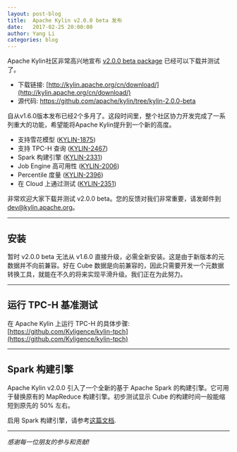 ```yaml
---
layout: post-blog
title:  Apache Kylin v2.0.0 beta 发布
date:   2017-02-25 20:00:00
author: Yang Li
categories: blog
---
```


Apache Kylin社区非常高兴地宣布 [v2.0.0 beta package](http://kylin.apache.org/cn/download/) 已经可以下载并测试了。

- 下载链接: [http://kylin.apache.org/cn/download/](http://kylin.apache.org/cn/download/)
- 源代码: https://github.com/apache/kylin/tree/kylin-2.0.0-beta

自从v1.6.0版本发布已经2个多月了。这段时间里，整个社区协力开发完成了一系列重大的功能，希望能将Apache Kylin提升到一个新的高度。

- 支持雪花模型 ([KYLIN-1875](https://issues.apache.org/jira/browse/KYLIN-1875))
- 支持 TPC-H 查询 ([KYLIN-2467](https://issues.apache.org/jira/browse/KYLIN-2467))
- Spark 构建引擎 ([KYLIN-2331](https://issues.apache.org/jira/browse/KYLIN-2331))
- Job Engine 高可用性 ([KYLIN-2006](https://issues.apache.org/jira/browse/KYLIN-2006))
- Percentile 度量 ([KYLIN-2396](https://issues.apache.org/jira/browse/KYLIN-2396))
- 在 Cloud 上通过测试 ([KYLIN-2351](https://issues.apache.org/jira/browse/KYLIN-2351))

非常欢迎大家下载并测试 v2.0.0 beta。您的反馈对我们非常重要，请发邮件到 [dev@kylin.apache.org](mailto:dev@kylin.apache.org)。

------

## 安装

暂时 v2.0.0 beta 无法从 v1.6.0 直接升级，必需全新安装。这是由于新版本的元数据并不向前兼容。好在 Cube 数据是向前兼容的，因此只需要开发一个元数据转换工具，就能在不久的将来实现平滑升级。我们正在为此努力。

------

## 运行 TPC-H 基准测试

在 Apache Kylin 上运行 TPC-H 的具体步骤: [https://github.com/Kyligence/kylin-tpch](https://github.com/Kyligence/kylin-tpch)

------

## Spark 构建引擎

Apache Kylin v2.0.0 引入了一个全新的基于 Apache Spark 的构建引擎。它可用于替换原有的 MapReduce 构建引擎。初步测试显示 Cube 的构建时间一般能缩短到原先的 50% 左右。

启用 Spark 构建引擎，请参考[这篇文档](/docs16/tutorial/cube_spark.html).

------

_感谢每一位朋友的参与和贡献!_